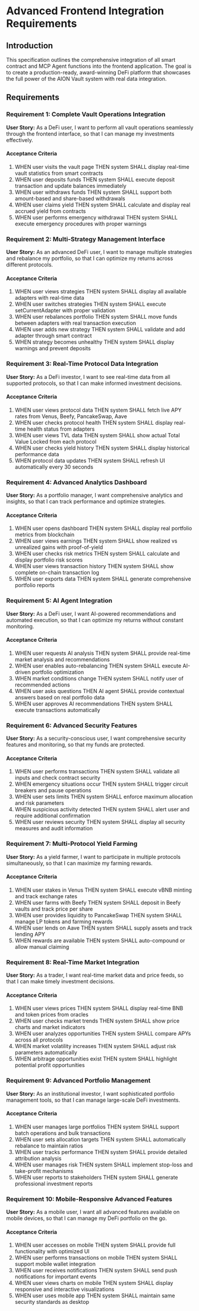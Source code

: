 # Advanced Frontend Integration Requirements

## Introduction

This specification outlines the comprehensive integration of all smart contract and MCP Agent functions into the frontend application. The goal is to create a production-ready, award-winning DeFi platform that showcases the full power of the AION Vault system with real data integration.

## Requirements

### Requirement 1: Complete Vault Operations Integration

**User Story:** As a DeFi user, I want to perform all vault operations seamlessly through the frontend interface, so that I can manage my investments effectively.

#### Acceptance Criteria

1. WHEN user visits the vault page THEN system SHALL display real-time vault statistics from smart contracts
2. WHEN user deposits funds THEN system SHALL execute deposit transaction and update balances immediately
3. WHEN user withdraws funds THEN system SHALL support both amount-based and share-based withdrawals
4. WHEN user claims yield THEN system SHALL calculate and display real accrued yield from contracts
5. WHEN user performs emergency withdrawal THEN system SHALL execute emergency procedures with proper warnings

### Requirement 2: Multi-Strategy Management Interface

**User Story:** As an advanced DeFi user, I want to manage multiple strategies and rebalance my portfolio, so that I can optimize my returns across different protocols.

#### Acceptance Criteria

1. WHEN user views strategies THEN system SHALL display all available adapters with real-time data
2. WHEN user switches strategies THEN system SHALL execute setCurrentAdapter with proper validation
3. WHEN user rebalances portfolio THEN system SHALL move funds between adapters with real transaction execution
4. WHEN user adds new strategy THEN system SHALL validate and add adapter through smart contract
5. WHEN strategy becomes unhealthy THEN system SHALL display warnings and prevent deposits

### Requirement 3: Real-Time Protocol Data Integration

**User Story:** As a DeFi investor, I want to see real-time data from all supported protocols, so that I can make informed investment decisions.

#### Acceptance Criteria

1. WHEN user views protocol data THEN system SHALL fetch live APY rates from Venus, Beefy, PancakeSwap, Aave
2. WHEN user checks protocol health THEN system SHALL display real-time health status from adapters
3. WHEN user views TVL data THEN system SHALL show actual Total Value Locked from each protocol
4. WHEN user checks yield history THEN system SHALL display historical performance data
5. WHEN protocol data updates THEN system SHALL refresh UI automatically every 30 seconds

### Requirement 4: Advanced Analytics Dashboard

**User Story:** As a portfolio manager, I want comprehensive analytics and insights, so that I can track performance and optimize strategies.

#### Acceptance Criteria

1. WHEN user opens dashboard THEN system SHALL display real portfolio metrics from blockchain
2. WHEN user views earnings THEN system SHALL show realized vs unrealized gains with proof-of-yield
3. WHEN user checks risk metrics THEN system SHALL calculate and display portfolio risk scores
4. WHEN user views transaction history THEN system SHALL show complete on-chain transaction log
5. WHEN user exports data THEN system SHALL generate comprehensive portfolio reports

### Requirement 5: AI Agent Integration

**User Story:** As a DeFi user, I want AI-powered recommendations and automated execution, so that I can optimize my returns without constant monitoring.

#### Acceptance Criteria

1. WHEN user requests AI analysis THEN system SHALL provide real-time market analysis and recommendations
2. WHEN user enables auto-rebalancing THEN system SHALL execute AI-driven portfolio optimization
3. WHEN market conditions change THEN system SHALL notify user of recommended actions
4. WHEN user asks questions THEN AI agent SHALL provide contextual answers based on real portfolio data
5. WHEN user approves AI recommendations THEN system SHALL execute transactions automatically

### Requirement 6: Advanced Security Features

**User Story:** As a security-conscious user, I want comprehensive security features and monitoring, so that my funds are protected.

#### Acceptance Criteria

1. WHEN user performs transactions THEN system SHALL validate all inputs and check contract security
2. WHEN emergency situations occur THEN system SHALL trigger circuit breakers and pause operations
3. WHEN user sets limits THEN system SHALL enforce maximum allocation and risk parameters
4. WHEN suspicious activity detected THEN system SHALL alert user and require additional confirmation
5. WHEN user reviews security THEN system SHALL display all security measures and audit information

### Requirement 7: Multi-Protocol Yield Farming

**User Story:** As a yield farmer, I want to participate in multiple protocols simultaneously, so that I can maximize my farming rewards.

#### Acceptance Criteria

1. WHEN user stakes in Venus THEN system SHALL execute vBNB minting and track exchange rates
2. WHEN user farms with Beefy THEN system SHALL deposit in Beefy vaults and track price per share
3. WHEN user provides liquidity to PancakeSwap THEN system SHALL manage LP tokens and farming rewards
4. WHEN user lends on Aave THEN system SHALL supply assets and track lending APY
5. WHEN rewards are available THEN system SHALL auto-compound or allow manual claiming

### Requirement 8: Real-Time Market Integration

**User Story:** As a trader, I want real-time market data and price feeds, so that I can make timely investment decisions.

#### Acceptance Criteria

1. WHEN user views prices THEN system SHALL display real-time BNB and token prices from oracles
2. WHEN user checks market trends THEN system SHALL show price charts and market indicators
3. WHEN user analyzes opportunities THEN system SHALL compare APYs across all protocols
4. WHEN market volatility increases THEN system SHALL adjust risk parameters automatically
5. WHEN arbitrage opportunities exist THEN system SHALL highlight potential profit opportunities

### Requirement 9: Advanced Portfolio Management

**User Story:** As an institutional investor, I want sophisticated portfolio management tools, so that I can manage large-scale DeFi investments.

#### Acceptance Criteria

1. WHEN user manages large portfolios THEN system SHALL support batch operations and bulk transactions
2. WHEN user sets allocation targets THEN system SHALL automatically rebalance to maintain ratios
3. WHEN user tracks performance THEN system SHALL provide detailed attribution analysis
4. WHEN user manages risk THEN system SHALL implement stop-loss and take-profit mechanisms
5. WHEN user reports to stakeholders THEN system SHALL generate professional investment reports

### Requirement 10: Mobile-Responsive Advanced Features

**User Story:** As a mobile user, I want all advanced features available on mobile devices, so that I can manage my DeFi portfolio on the go.

#### Acceptance Criteria

1. WHEN user accesses on mobile THEN system SHALL provide full functionality with optimized UI
2. WHEN user performs transactions on mobile THEN system SHALL support mobile wallet integration
3. WHEN user receives notifications THEN system SHALL send push notifications for important events
4. WHEN user views charts on mobile THEN system SHALL display responsive and interactive visualizations
5. WHEN user uses mobile app THEN system SHALL maintain same security standards as desktop